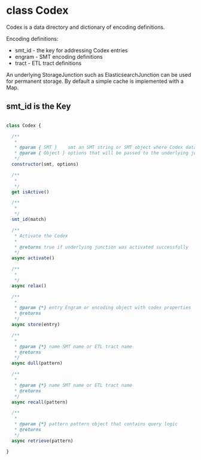 # class Codex

Codex is a data directory and dictionary of encoding definitions.

Encoding definitions:

* smt_id - the key for addressing Codex entries
* engram - SMT encoding definitions
* tract  - ETL tract definitions

An underlying StorageJunction such as ElasticsearchJunction can be used for permanent storage.
By default a simple cache is implemented with a Map.

## smt_id is the Key

```javascript

class Codex {

  /**
   * 
   * @param { SMT }    smt an SMT string or SMT object where Codex data will be located. This parameter can NOT be an SMT name.
   * @param { Object } options that will be passed to the underlying junction.
   */
  constructor(smt, options)

  /**
   * 
   */
  get isActive()

  /**
   * 
   */
  smt_id(match)

  /**
   * Activate the Codex
   *
   * @returns true if underlying junction was activated successfully
   */
  async activate()

  /**
   * 
   */
  async relax()

  /**
   *
   * @param {*} entry Engram or encoding object with codex properties
   * @returns
   */
  async store(entry)

  /**
   *
   * @param {*} name SMT name or ETL tract name
   * @returns
   */
  async dull(pattern)

  /**
   *
   * @param {*} name SMT name or ETL tract name
   * @returns
   */
  async recall(pattern) 

  /**
   *
   * @param {*} pattern pattern object that contains query logic
   * @returns
   */
  async retrieve(pattern)

}
```
